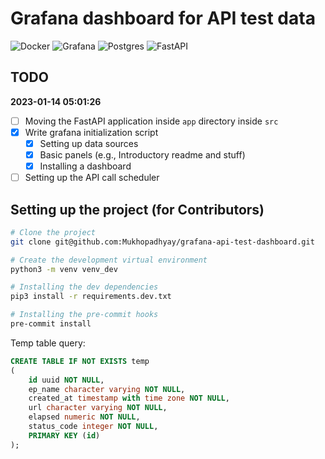 # Grafana dashboard for API test data

![Docker](https://img.shields.io/badge/docker-%230db7ed.svg?style=for-the-badge&logo=docker&logoColor=white) ![Grafana](https://img.shields.io/badge/grafana-%23F46800.svg?style=for-the-badge&logo=grafana&logoColor=white) ![Postgres](https://img.shields.io/badge/postgres-%23316192.svg?style=for-the-badge&logo=postgresql&logoColor=white) ![FastAPI](https://img.shields.io/badge/FastAPI-005571?style=for-the-badge&logo=fastapi)

## TODO

**2023-01-14 05:01:26**

+ [ ] Moving the FastAPI application inside `app` directory inside `src`
+ [x] Write grafana initialization script
  + [x] Setting up data sources
  + [x] Basic panels (e.g., Introductory readme and stuff)
  + [x] Installing a dashboard
+ [ ] Setting up the API call scheduler

## Setting up the project (for Contributors)
```bash
# Clone the project
git clone git@github.com:Mukhopadhyay/grafana-api-test-dashboard.git

# Create the development virtual environment
python3 -m venv venv_dev

# Installing the dev dependencies
pip3 install -r requirements.dev.txt

# Installing the pre-commit hooks
pre-commit install
```

Temp table query:

```sql
CREATE TABLE IF NOT EXISTS temp
(
    id uuid NOT NULL,
  	ep_name character varying NOT NULL,
    created_at timestamp with time zone NOT NULL,
    url character varying NOT NULL,
    elapsed numeric NOT NULL,
    status_code integer NOT NULL,
    PRIMARY KEY (id)
);
```
